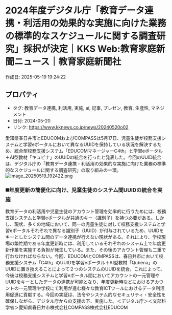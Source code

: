 # 2024年度デジタル庁「教育データ連携・利活用の効果的な実施に向けた業務の標準的なスケジュールに関する調査研究」採択が決定｜KKS Web:教育家庭新聞ニュース｜教育家庭新聞社

作成日: 2025-05-19 19:24:22

## プロパティ

- タグ: 教育データ連携, 利活用, 実施, ai, 記事, プレゼン, 教育, 生産性, マネジメント
- 日付: 2024-05-20
- リンク: https://www.kknews.co.jp/news/20240520o02

愛知県春日井市とEDUCOMおよびCOMPASSは5月17日、児童生徒が校務支援システムと学習eポータルにおいて異なるUUIDを保持している状況を解決するため、統合型校務支援システム「EDUCOMマネージャーC4th」と学習eポータル＋AI型教材「キュビナ」のUUIDの統合を行ったと発表した。今回のUUID統合は、デジタル庁の「教育データ連携・利活用の効果的な実施に向けた業務の標準的なスケジュールに関する調査研究」の取り組みの一環。![image_20250519_192422.png](../assets/image_20250519_192422.png)
### ◼️年度更新の簡便化に向け、児童生徒のシステム間UUIDの統合を実施
教育データの利活用や児童生徒のアカウント管理を効率的に行うためには、校務支援システムと学習eポータルが共通のキー（識別子）を持つ必要がある。しかし、現状、多くの地域において、同一の児童生徒に対して校務支援システムと学習eポータルそれぞれで異なる識別子（UUID）が付与されているため、UUIDをキーとしたシステム間のデータ連携が行えない現状がある。それにより、学校現場の繁忙期である年度更新時には、利用しているそれぞれのシステム上で年度更新作業を実施する負担が発生している。また、その後のアカウント管理も二重で行わなければならない。今回、EDUCOMとCOMPASSは、春日井市において校務支援システム「C4th」のUUIDを学習eポータル＋AI型教材「Qubena」のUUIDに置き換えることによって２つのシステムのUUIDを統合。これによって、今後は校務支援システムと学習eポータル間においてアカウントの一元管理やUUIDをキーとしたデータの連携が可能となり、年度更新時などにおけるアカウントの一元管理や学校にて利用が進む様々な教育ICTツールにおけるデータ利活用促進に貢献する。今回の実証は、法令やシステム的なセキュリティ・安全性を確保しながら、デジタル庁からの支援の下、実施した。＜デジタル庁＞＜文部科学省＞愛知県春日井市株式会社COMPASS株式会社EDUCOM